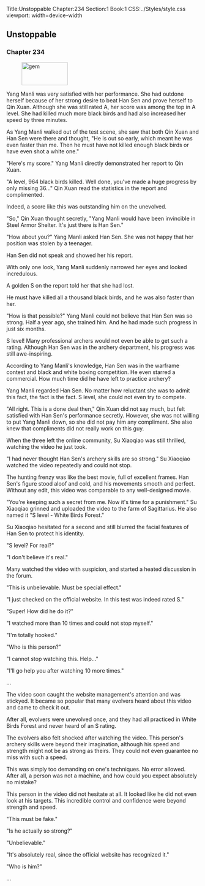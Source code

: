 Title:Unstoppable 
Chapter:234 
Section:1 
Book:1 
CSS:../Styles/style.css 
viewport: width=device-width
  
## Unstoppable
### Chapter 234
  
<figure>
	<img src="../Images/gem.gif" alt="gem" id="gem" width="120" height="60" />
</figure>
  

  
Yang Manli was very satisfied with her performance. She had outdone herself because of her strong desire to beat Han Sen and prove herself to Qin Xuan. Although she was still rated A, her score was among the top in A level. She had killed much more black birds and had also increased her speed by three minutes.

As Yang Manli walked out of the test scene, she saw that both Qin Xuan and Han Sen were there and thought, "He is out so early, which meant he was even faster than me. Then he must have not killed enough black birds or have even shot a white one."

"Here's my score." Yang Manli directly demonstrated her report to Qin Xuan.

"A level, 964 black birds killed. Well done, you've made a huge progress by only missing 36…" Qin Xuan read the statistics in the report and complimented.

Indeed, a score like this was outstanding him on the unevolved.

"So," Qin Xuan thought secretly, "Yang Manli would have been invincible in Steel Armor Shelter. It's just there is Han Sen."

"How about you?" Yang Manli asked Han Sen. She was not happy that her position was stolen by a teenager.

Han Sen did not speak and showed her his report.

With only one look, Yang Manli suddenly narrowed her eyes and looked incredulous.

A golden S on the report told her that she had lost.

He must have killed all a thousand black birds, and he was also faster than her.

"How is that possible?" Yang Manli could not believe that Han Sen was so strong. Half a year ago, she trained him. And he had made such progress in just six months.

S level! Many professional archers would not even be able to get such a rating. Although Han Sen was in the archery department, his progress was still awe-inspiring.

According to Yang Manli's knowledge, Han Sen was in the warframe contest and black and white boxing competition. He even starred a commercial. How much time did he have left to practice archery?

Yang Manli regarded Han Sen. No matter how reluctant she was to admit this fact, the fact is the fact. S level, she could not even try to compete.

"All right. This is a done deal then," Qin Xuan did not say much, but felt satisfied with Han Sen's performance secretly. However, she was not willing to put Yang Manli down, so she did not pay him any compliment. She also knew that compliments did not really work on this guy.

When the three left the online community, Su Xiaoqiao was still thrilled, watching the video he just took.

"I had never thought Han Sen's archery skills are so strong." Su Xiaoqiao watched the video repeatedly and could not stop.

The hunting frenzy was like the best movie, full of excellent frames. Han Sen's figure stood aloof and cold, and his movements smooth and perfect. Without any edit, this video was comparable to any well-designed movie.

"You're keeping such a secret from me. Now it's time for a punishment." Su Xiaoqiao grinned and uploaded the video to the farm of Sagittarius. He also named it "S level - White Birds Forest."

Su Xiaoqiao hesitated for a second and still blurred the facial features of Han Sen to protect his identity.

"S level? For real?"

"I don't believe it's real."

Many watched the video with suspicion, and started a heated discussion in the forum.

"This is unbelievable. Must be special effect."

"I just checked on the official website. In this test was indeed rated S."

"Super! How did he do it?"

"I watched more than 10 times and could not stop myself."

"I'm totally hooked."

"Who is this person?"

"I cannot stop watching this. Help…"

"I'll go help you after watching 10 more times."

…

The video soon caught the website management's attention and was stickyed. It became so popular that many evolvers heard about this video and came to check it out.

After all, evolvers were unevolved once, and they had all practiced in White Birds Forest and never heard of an S rating.

The evolvers also felt shocked after watching the video. This person's archery skills were beyond their imagination, although his speed and strength might not be as strong as theirs. They could not even guarantee no miss with such a speed.

This was simply too demanding on one's techniques. No error allowed. After all, a person was not a machine, and how could you expect absolutely no mistake?

This person in the video did not hesitate at all. It looked like he did not even look at his targets. This incredible control and confidence were beyond strength and speed.

"This must be fake."

"Is he actually so strong?"

"Unbelievable."

"It's absolutely real, since the official website has recognized it."

"Who is him?"

…